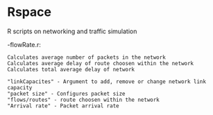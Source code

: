# Rspace
R scripts on networking and traffic simulation

-flowRate.r:

    Calculates average number of packets in the network
    Calculates average delay of route choosen within the network
    Calculates total average delay of network

    "linkCapacites" - Argument to add, remove or change network link capacity
    "packet size" - Configures packet size
    "flows/routes" - route choosen within the network
    "Arrival rate" - Packet arrival rate

